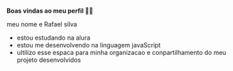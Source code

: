 **Boas vindas ao meu perfil 💙💙**

meu nome e Rafael silva

- estou estudando na alura
- estou me desenvolvendo na linguagem javaScript
- ultilizo esse espaca para minha organizacao e conpartilhamento do meu projeto desenvolvidos
